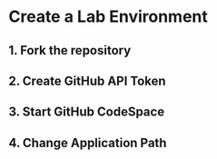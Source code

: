 # Create a Lab Environment

## 1. Fork the repository

## 2. Create GitHub API Token

## 3. Start GitHub CodeSpace

## 4. Change Application Path

